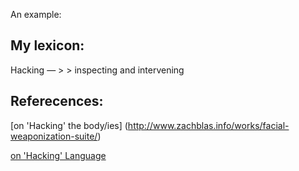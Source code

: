 An example:


## My lexicon: 

Hacking — > > inspecting and intervening  



## Referecences: 

[on 'Hacking' the body/ies] (http://www.zachblas.info/works/facial-weaponization-suite/)

[on 'Hacking' Language](http://siusoon.net/vocable-code/)

